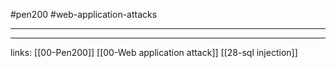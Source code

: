 #pen200 #web-application-attacks 

---

















---
links:
[[00-Pen200]]
[[00-Web application attack]]
[[28-sql injection]]

